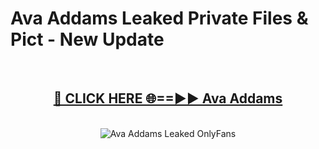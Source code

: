 # Ava Addams Leaked Private Files & Pict - New Update
<br>
<div align="center">
<h2><a href="https://mediafilles.blogspot.com/?title=Ava_Addams" rel="nofollow">🔴 CLICK HERE 🌐==►► Ava Addams</a></h2>
<br>
<a href="https://mediafilles.blogspot.com/?title=Ava_Addams" rel="nofollow" data-target="animated-image.originalLink"><img src="https://i.ibb.co.com/WyWwxjT/player-gif2.gif" alt="Ava Addams Leaked OnlyFans" style="max-width: 100%; display: inline-block;" data-target="animated-image.originalImage"></a>
</div>
<br>